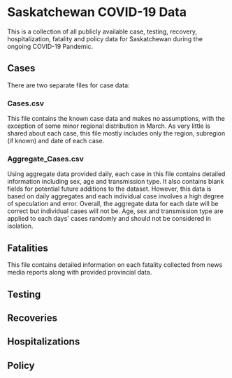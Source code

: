 # Saskatchewan COVID-19 Data
This is a collection of all publicly available case, testing, recovery, hospitalization, fatality and policy data for Saskatchewan during the ongoing COVID-19 Pandemic.

## Cases
There are two separate files for case data:
### Cases.csv
This file contains the known case data and makes no assumptions, with the exception of some minor regional distribution in March. As very little is shared about each case, this file mostly includes only the region, subregion (if known) and date of each case.
### Aggregate_Cases.csv
Using aggregate data provided daily, each case in this file contains detailed information including sex, age and transmission type. It also contains blank fields for potential future additions to the dataset. However, this data is based on daily aggregates and each individual case involves a high degree of speculation and error. Overall, the aggregate data for each date will be correct but individual cases will not be. Age, sex and transmission type are applied to each days' cases randomly and should not be considered in isolation.
## Fatalities
This file contains detailed information on each fatality collected from news media reports along with provided provincial data.
## Testing
## Recoveries
## Hospitalizations
## Policy
